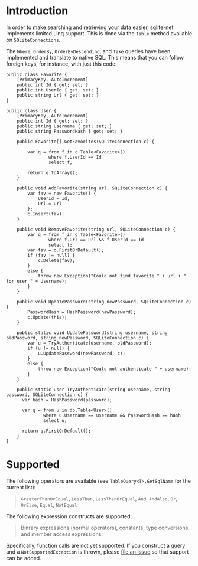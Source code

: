 # Introduction #

In order to make searching and retrieving your data easier, sqlite-net implements limited Linq support. This is done via the `Table` method available on `SQLiteConnections`.

The `Where`, `OrderBy`, `OrderByDescending`, and `Take` queries have been implemented and translate to native SQL. This means that you can follow foreign keys, for instance, with just this code:

```
public class Favorite {
    [PrimaryKey, AutoIncrement]
    public int Id { get; set; }
    public int UserId { get; set; }
    public string Url { get; set; }
}

public class User {
    [PrimaryKey, AutoIncrement]
    public int Id { get; set; }
    public string Username { get; set; }
    public string PasswordHash { get; set; }

    public Favorite[] GetFavorites(SQLiteConnection c) {

        var q = from f in c.Table<Favorite>()
                where f.UserId == Id
                select f;

        return q.ToArray();
    }

    public void AddFavorite(string url, SQLiteConnection c) {
        var fav = new Favorite() {
            UserId = Id,
            Url = url
        };
        c.Insert(fav);
    }

    public void RemoveFavorite(string url, SQLiteConnection c) {
        var q = from f in c.Table<Favorite>()
                where f.Url == url && f.UserId == Id
                select f;
        var fav = q.FirstOrDefault();
        if (fav != null) {
            c.Delete(fav);
        }
        else {
            throw new Exception("Could not find favorite " + url + " for user " + Username);
        }
    }

    public void UpdatePassword(string newPassword, SQLiteConnection c) {
        PasswordHash = HashPassword(newPassword);
        c.Update(this);        
    }

    public static void UpdatePassword(string username, string oldPassword, string newPassword, SQLiteConnection c) {
        var u = TryAuthenticate(username, oldPassword);
        if (u != null) {
            u.UpdatePassword(newPassword, c);
        }
        else {
            throw new Exception("Could not authenticate " + username);
        }
    }

    public static User TryAuthenticate(string username, string password, SQLiteConnection c) {
      var hash = HashPassword(password);

      var q = from u in db.Table<User>()
              where u.Username == username && PasswordHash == hash
              select u;

      return q.FirstOrDefault();
    }
}
```


# Supported #

The following operators are available (see `TableQuery<T>.GetSqlName` for the current list):

> `GreaterThanOrEqual`, `LessThan`, `LessThanOrEqual`, `And`, `AndAlso`, `Or`, `OrElse`, `Equal`, `NotEqual`

The following expression constructs are supported:

> Binrary expressions (normal operators), constants, type conversions, and member access expressions.

Specifically, function calls are not yet supported. If you construct a query and a `NotSupportedException` is thrown, please [file an Issue](http://code.google.com/p/sqlite-net/issues/list) so that support can be added.